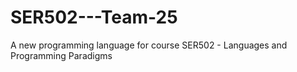 # SER502---Team-25
A new programming language for course SER502 - Languages and Programming Paradigms
